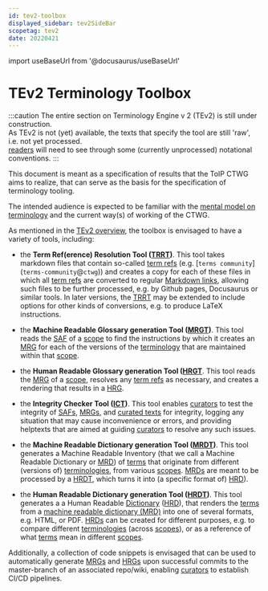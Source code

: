 ```yaml
---
id: tev2-toolbox
displayed_sidebar: tev2SideBar
scopetag: tev2
date: 20220421
---
```


import useBaseUrl from '@docusaurus/useBaseUrl'

# TEv2 Terminology Toolbox

:::caution
The entire section on Terminology Engine v 2 (TEv2) is still under construction.<br/>
As TEv2 is not (yet) available, the texts that specify the tool are still 'raw', i.e. not yet processed.<br/>[readers](@) will need to see through some (currently unprocessed) notational conventions.
:::

This document is meant as a specification of results that the ToIP CTWG aims to realize, that can serve as the basis for the specification of terminology tooling.

The intended audience is expected to be familiar with the [mental model on terminology](https://essif-lab.github.io/framework/docs/tev2/terms/pattern/pattern-terminology#formalized-model) and the current way(s) of working of the CTWG.

As mentioned in the [TEv2 overview](/docs/tev2/tev2-overview), the toolbox is envisaged to have a variety of tools, including:

- the **Term Ref(erence) Resolution Tool ([TRRT](@))**. This tool takes markdown files that contain so-called [term refs](@) (e.g. \[`terms community`\](`terms-community`@`ctwg`)) and creates a copy for each of these files in which all [term refs](@) are converted to regular [Markdown links](https://www.markdownguide.org/basic-syntax/#links), allowing such files to be further processed, e.g. by Github pages, Docusaurus or similar tools. In later versions, the [TRRT](@) may be extended to include options for other kinds of conversions, e.g. to produce LaTeX instructions.

- the **Machine Readable Glossary generation Tool ([MRGT](@))**. This tool reads the [SAF](@) of a [scope](@) to find the instructions by which it creates an [MRG](@) for each of the versions of the [terminology](@) that are maintained within that [scope](@).

- the **Human Readable Glossary generation Tool ([HRGT](@)**. This tool reads the [MRG](@) of a [scope](@), resolves any [term refs](@) as necessary, and creates a rendering that results in a [HRG](@).

- the **Integrity Checker Tool ([ICT](@))**. This tool enables [curators](@) to test the integrity of [SAFs](@), [MRGs](@), and [curated texts](@) for integrity, logging any situation that may cause inconvenience or errors, and providing helptexts that are aimed at guiding [curators](@) to resolve any such issues.

- the **Machine Readable Dictionary generation Tool ([MRDT](@))**. This tool generates a Machine Readable Inventory (that we call a Machine Readable Dictionary or [MRD](@)) of [terms](@) that originate from different (versions of) [terminologies](@), from various [scopes](@). [MRDs](@) are meant to be processed by a [HRDT](@), which turns it into (a specific format of) [HRD](@)).

- the **Human Readable Dictionary generation Tool ([HRDT](@))**. This tool generates a a Human Readable [Dictionary](@) ([HRD](@)), that renders the [terms](@) from a [machine readable dictionary (MRD)](@) into one of several formats, e.g. HTML, or PDF. [HRDs](@) can be created for different purposes, e.g. to compare different [terminologies](@) (across [scopes](@)), or as a reference of what [terms](@) mean in different [scopes](@).

Additionally, a collection of code snippets is envisaged that can be used to automatically generate [MRGs](@) and [HRGs](@) upon successful commits to the master-branch of an associated repo/wiki, enabling [curators](@) to establish CI/CD pipelines.
